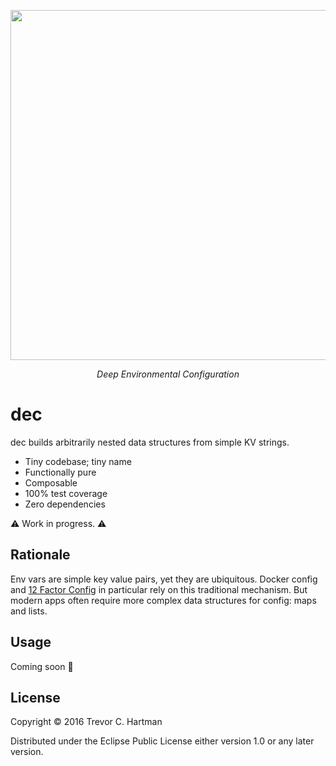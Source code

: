 <p align="center">
  <img width="560"
    src="https://github.com/devth/dec/raw/master/img/dec-colors.png?raw=true" />
</p>
<p align="center">
  <i>Deep Environmental Configuration</i>
</p>

# dec

dec builds arbitrarily nested data structures from simple KV strings.

- Tiny codebase; tiny name
- Functionally pure
- Composable
- 100% test coverage
- Zero dependencies

:warning: Work in progress. :warning:

## Rationale

Env vars are simple key value pairs, yet they are ubiquitous. Docker config and
[12 Factor Config](http://12factor.net/config) in particular rely on this
traditional mechanism. But modern apps often require more complex data
structures for config: maps and lists.


## Usage

Coming soon :100:

## License

Copyright © 2016 Trevor C. Hartman

Distributed under the Eclipse Public License either version 1.0 or any later
version.
